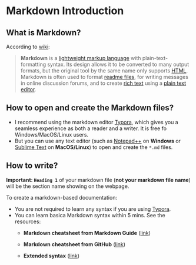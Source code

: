 # Markdown Introduction

## What is Markdown?

According to [wiki](https://en.wikipedia.org/wiki/Markdown): 

> **Markdown** is a [lightweight markup language](https://en.wikipedia.org/wiki/Lightweight_markup_language) with plain-text-formatting syntax. Its design allows it to be converted to many output formats, but the original tool by the same name only supports [HTML](https://en.wikipedia.org/wiki/HTML). Markdown is often used to format [readme files](https://en.wikipedia.org/wiki/README), for writing messages in online discussion forums, and to create [rich text](https://en.wikipedia.org/wiki/Formatted_text) using a [plain text](https://en.wikipedia.org/wiki/Plain_text) [editor](https://en.wikipedia.org/wiki/Text_editor).

## How to open and create the Markdown files?

- I recommend using the markdown editor [Typora](https://typora.io/), which gives you a seamless experience as both a reader and a writer. It is free fo Windows/MacOS/Linux users.
- But you can use any text editor (such as [Notepad++](https://notepad-plus-plus.org/) on **Windows** or [Sublime Text](https://www.sublimetext.com/3) on **MacOS/Linux**) to open and create the `*.md` files.

## How to write?

**Important: `Heading 1`** of your markdown file (**not your markdown file name**) will be the section name showing on the webpage.

To create a markdown-based documentation:

- You are not required to learn any syntax if you are using [Typora](https://typora.io/).
- You can learn basica Markdown syntax within 5 mins. See the resources:
  - **Markdown cheatsheet from Markdown Guide** ([link](https://guides.github.com/pdfs/markdown-cheatsheet-online.pdf))

  - **Markdown cheatsheet from GitHub** ([link](https://guides.github.com/pdfs/markdown-cheatsheet-online.pdf))
  - **Extended syntax** ([link](https://www.markdownguide.org/extended-syntax))



